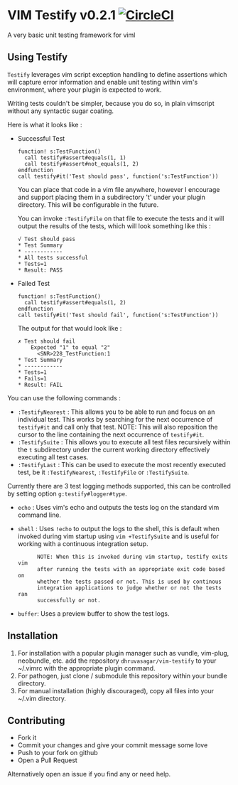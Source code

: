 # VIM Testify v0.2.1 [![CircleCI](https://circleci.com/gh/dhruvasagar/vim-testify.svg?style=svg)](https://circleci.com/gh/dhruvasagar/vim-testify)

A very basic unit testing framework for viml

## Using Testify

`Testify` leverages vim script exception handling to define assertions which
will capture error information and enable unit testing within vim's
environment, where your plugin is expected to work.

Writing tests couldn't be simpler, because you do so, in plain vimscript
without any syntactic sugar coating.

Here is what it looks like :

* Successful Test
    ```vim
    function! s:TestFunction()
      call testify#assert#equals(1, 1)
      call testify#assert#not_equals(1, 2)
    endfunction
    call testify#it('Test should pass', function('s:TestFunction'))
    ```

    You can place that code in a vim file anywhere, however I encourage and
    support placing them in a subdirectory 't' under your plugin directory.
    This will be configurable in the future.

    You can invoke `:TestifyFile` on that file to execute the tests and it will
    output the results of the tests, which will look something like this :
    ```testify
    √ Test should pass
    * Test Summary
    * ------------
    * All tests successful
    * Tests=1
    * Result: PASS
    ```
* Failed Test
    ```vim
    function! s:TestFunction()
      call testify#assert#equals(1, 2)
    endfunction
    call testify#it('Test should fail', function('s:TestFunction'))
    ```

    The output for that would look like :
    ```testify
    ✗ Test should fail
        Expected "1" to equal "2"
          <SNR>228_TestFunction:1
    * Test Summary
    * ------------
    * Tests=1
    * Fails=1
    * Result: FAIL
    ```

You can use the following commands :
* `:TestifyNearest` : This allows you to be able to run and focus on an
                      individual test. This works by searching for the next
                      occurrence of `testify#it` and call only that test.
                      NOTE: This will also reposition the cursor to the line
                      containing the next occurrence of `testify#it`.
* `:TestifySuite`   : This allows you to execute all test files recursively
                      within the `t` subdirectory under the current working
                      directory effectively executing all test cases.
* `:TestifyLast`    : This can be used to execute the most recently executed
                      test, be it `:TestifyNearest`, `:TestifyFile` or
                      `:TestifySuite`.

Currently there are 3 test logging methods supported, this can be controlled
by setting option `g:testify#logger#type`.

* `echo`  : Uses vim's echo and outputs the tests log on the standard vim
            command line.
* `shell` : Uses `!echo` to output the logs to the shell, this is default
            when invoked during vim startup using `vim +TestifySuite` and
            is useful for working with a continuous integration setup.

            NOTE: When this is invoked during vim startup, testify exits vim
            after running the tests with an appropriate exit code based on
            whether the tests passed or not. This is used by continous
            integration applications to judge whether or not the tests ran
            successfully or not.
* `buffer`: Uses a preview buffer to show the test logs.

## Installation

1. For installation with a popular plugin manager such as vundle, vim-plug,
   neobundle, etc. add the repository `dhruvasagar/vim-testify` to your
   ~/.vimrc with the appropriate plugin command.
2. For pathogen, just clone / submodule this repository within your bundle
   directory.
3. For manual installation (highly discouraged), copy all files into your
   ~/.vim directory.

## Contributing
- Fork it
- Commit your changes and give your commit message some love
- Push to your fork on github
- Open a Pull Request

Alternatively open an issue if you find any or need help.
